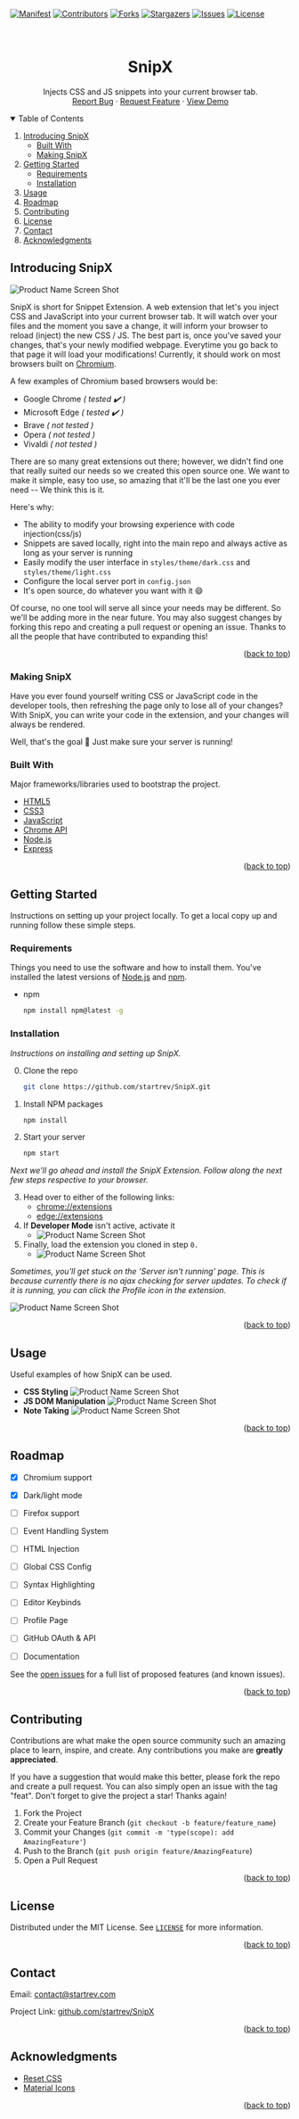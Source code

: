 <div id="top"></div>
<!--
*** Thanks for checking out the Best-README-Template. If you have a suggestion
*** that would make this better, please fork the repo and create a pull request
*** or simply open an issue with the tag "enhancement".
*** Don't forget to give the project a star!
*** Thanks again! Now go create something AMAZING! :D
-->



<!-- PROJECT SHIELDS -->
<!--
*** I'm using markdown "reference style" links for readability.
*** Reference links are enclosed in brackets [ ] instead of parentheses ( ).
*** See the bottom of this document for the declaration of the reference variables
*** for contributors-url, forks-url, etc. This is an optional, concise syntax you may use.
*** https://www.markdownguide.org/basic-syntax/#reference-style-links
-->

[![Manifest][manifest-shield]][manifest-url]
[![Contributors][contributors-shield]][contributors-url]
[![Forks][forks-shield]][forks-url]
[![Stargazers][stars-shield]][stars-url]
[![Issues][issues-shield]][issues-url]
[![License][license-shield]][license-url]

<!-- PROJECT LOGO -->
<br />
<div align="center">


  <h1 align="center">SnipX</h1>

  <p align="center">
    Injects CSS and JS snippets into your current browser tab.<br>
    <a href="https://github.com/startrev/SnipX/issues/new/choose">Report Bug</a>
    ·
    <a href="https://github.com/startrev/SnipX/issues/new/choose">Request Feature</a>
    ·
    <a href="https://github.com/startrev/SnipX#introducing-snipx">View Demo</a>
  </p>
</div>



<!-- TABLE OF CONTENTS -->
<details open>
  <summary>Table of Contents</summary>
  <ol>
    <li>
      <a href="#introducing-snipx">Introducing SnipX</a>
      <ul>
        <li><a href="#built-with">Built With</a></li>
        <li><a href="#making-snipx">Making SnipX</a></li>
      </ul>
    </li>
    <li>
      <a href="#getting-started">Getting Started</a>
      <ul>
        <li><a href="#requirements">Requirements</a></li>
        <li><a href="#installation">Installation</a></li>
      </ul>
    </li>
    <li><a href="#usage">Usage</a></li>
    <li><a href="#roadmap">Roadmap</a></li>
    <li><a href="#contributing">Contributing</a></li>
    <li><a href="#license">License</a></li>
    <li><a href="#contact">Contact</a></li>
    <li><a href="#acknowledgments">Acknowledgments</a></li>
  </ol>
</details>



<!-- ABOUT THE PROJECT -->
## Introducing SnipX

![Product Name Screen Shot][product-screenshot]

SnipX is short for Snippet Extension. A web extension that let's you inject CSS and JavaScript into your current browser tab. It will watch over your files and the moment you save a change, it will inform your browser to reload (inject) the new CSS / JS. The best part is, once you've saved your changes, that's your newly modified webpage. Everytime you go back to that page it will load your modifications! Currently, it should work on most browsers built on [Chromium][chromium-url].

A few examples of Chromium based browsers would be:
* Google Chrome *( tested ✔️ )*
* Microsoft Edge *( tested ✔️ )*
* Brave *( not tested )*
* Opera *( not tested )*
* Vivaldi *( not tested )*

There are so many great extensions out there; however, we didn't find one that really suited our needs so we created this open source one.
We want to make it simple, easy too use, so amazing that it'll be the last one you ever need 
-- We think this is it.

Here's why:

* The ability to modify your browsing experience with code injection(css/js)
* Snippets are saved locally, right into the main repo and always active as long as your server is running
* Easily modify the user interface in `styles/theme/dark.css` and `styles/theme/light.css`
* Configure the local server port in `config.json`
* It's open source, do whatever you want with it :smile:
<!-- * See and save changes in real time -->
<!-- * A workflow enhancement -->
<!-- * Put creativity in focus -->

<!-- * Your time should be focused on creating something amazing. A project that solves a problem and helps others -->
<!-- * A good improvement to the development workflow as you won't need to refresh and wait until the page is rendered again; you can see and save the changes in real time. -->

Of course, no one tool will serve all since your needs may be different. So we'll be adding more in the near future. You may also suggest changes by forking this repo and creating a pull request or opening an issue. Thanks to all the people that have contributed to expanding this!

<p align="right">(<a href="#top">back to top</a>)</p>

### Making SnipX

Have you ever found yourself writing CSS or JavaScript code in the developer tools, then refreshing the page only to lose all of your changes? With SnipX, you can write your code in the extension, and your changes will always be rendered.

Well, that's the goal :shrug: Just make sure your server is running!

### Built With

Major frameworks/libraries used to bootstrap the project.

* [HTML5][html-url]
* [CSS3][css-url]
* [JavaScript][js-url]
* [Chrome API][chrome-api-url]
* [Node.js][node-url]
* [Express][express-url]

<p align="right">(<a href="#top">back to top</a>)</p>



<!-- GETTING STARTED -->
## Getting Started

Instructions on setting up your project locally.
To get a local copy up and running follow these simple steps.

### Requirements

Things you need to use the software and how to install them. You've installed the latest versions of [Node.js][node-url] and [npm][npm-url].
* npm
  ```sh
  npm install npm@latest -g
  ```

### Installation

_Instructions on installing and setting up SnipX._

0. Clone the repo
   ```sh
   git clone https://github.com/startrev/SnipX.git
   ```
1. Install NPM packages
   ```sh
   npm install
   ```
2. Start your server
   ```sh
   npm start
   ```

*Next we'll go ahead and install the SnipX Extension. Follow along the next few steps respective to your browser.*

3. Head over to either of the following links:
   * [chrome://extensions](chrome://extensions)
   * [edge://extensions](edge://extensions) 
   <!-- ![Product Name Screen Shot][product-url] -->
4. If **Developer Mode** isn't active, activate it 
    * ![Product Name Screen Shot][product-toggle]
5. Finally, load the extension you cloned in step `0.`
    * ![Product Name Screen Shot][product-load]

*Sometimes, you'll get stuck on the 'Server isn't running' page. This is because currently there is no ajax checking for server updates. To check if it is running, you can  click the Profile icon in the extension.*

![Product Name Screen Shot][product-check]

<p align="right">(<a href="#top">back to top</a>)</p>



<!-- USAGE EXAMPLES -->
## Usage

Useful examples of how SnipX can be used.
- **CSS Styling** ![Product Name Screen Shot][product-css]
- **JS DOM Manipulation** ![Product Name Screen Shot][product-js]
- **Note Taking** ![Product Name Screen Shot][product-text]

<p align="right">(<a href="#top">back to top</a>)</p>



<!-- ROADMAP -->
## Roadmap

- [x] Chromium support
- [x] Dark/light mode
- [ ] Firefox support
- [ ] Event Handling System
- [ ] HTML Injection
- [ ] Global CSS Config
- [ ] Syntax Highlighting
- [ ] Editor Keybinds
- [ ] Profile Page
- [ ] GitHub OAuth & API
- [ ] Documentation


See the [open issues][issues-url] for a full list of proposed features (and known issues).

<p align="right">(<a href="#top">back to top</a>)</p>



<!-- CONTRIBUTING -->
## Contributing

Contributions are what make the open source community such an amazing place to learn, inspire, and create. Any contributions you make are **greatly appreciated**.

If you have a suggestion that would make this better, please fork the repo and create a pull request. You can also simply open an issue with the tag "feat".
Don't forget to give the project a star! Thanks again!

1. Fork the Project
2. Create your Feature Branch (`git checkout -b feature/feature_name`)
3. Commit your Changes (`git commit -m 'type(scope): add AmazingFeature'`)
4. Push to the Branch (`git push origin feature/AmazingFeature`)
5. Open a Pull Request

<p align="right">(<a href="#top">back to top</a>)</p>



<!-- LICENSE -->
## License

Distributed under the MIT License. See [`LICENSE`][license-url] for more information.

<p align="right">(<a href="#top">back to top</a>)</p>



<!-- CONTACT -->
## Contact

Email: contact@startrev.com

Project Link: [github.com/startrev/SnipX][project-url]

<p align="right">(<a href="#top">back to top</a>)</p>



<!-- ACKNOWLEDGMENTS -->
## Acknowledgments

* [Reset CSS][reset-url]
* [Material Icons][material-url]

<p align="right">(<a href="#top">back to top</a>)</p>



<!-- MARKDOWN LINKS & IMAGES -->
<!-- https://www.markdownguide.org/basic-syntax/#reference-style-links -->
[contributors-shield]: https://img.shields.io/github/contributors/startrev/SnipX.svg?style=for-the-badge&color=green
[forks-shield]: https://img.shields.io/github/forks/startrev/SnipX.svg?style=for-the-badge&color=blue
[stars-shield]: https://img.shields.io/github/stars/startrev/SnipX.svg?style=for-the-badge&color=yellow
[issues-shield]: https://img.shields.io/github/issues/startrev/SnipX.svg?style=for-the-badge&color=red
[license-shield]: https://img.shields.io/github/license/startrev/SnipX.svg?style=for-the-badge&color=yellowgreen
[manifest-shield]: https://img.shields.io/badge/Manifest-v3-black?style=for-the-badge

[contributors-url]: https://github.com/startrev/SnipX/graphs/contributors
[project-url]: https://github.com/startrev/SnipX
[forks-url]: https://github.com/startrev/SnipX/network/members
[stars-url]: https://github.com/startrev/SnipX/stargazers
[issues-url]: https://github.com/startrev/SnipX/issues
[license-url]: https://github.com/startrev/SnipX/blob/master/LICENSE
[manifest-url]: https://developer.chrome.com/docs/extensions/mv3/intro
[express-url]: https://expressjs.com
[node-url]: https://nodejs.org
[npm-url]: https://docs.npmjs.com/downloading-and-installing-node-js-and-npm
[html-url]: https://developer.mozilla.org/en-US/docs/Glossary/HTML5
[css-url]: https://developer.mozilla.org/en-US/docs/Web/CSS
[js-url]: https://developer.mozilla.org/en-US/docs/Web/JavaScript
[material-url]: https://fonts.google.com/icons?selected=Material+Icons
[reset-url]: https://meyerweb.com/eric/tools/css/reset
[chrome-api-url]: https://developer.chrome.com/docs/extensions/reference
[chromium-url]: https://www.chromium.org

[product-screenshot]: https://raw.githubusercontent.com/startrev/images/main/SnipX/Screenshot-SnipX-v2.png
[product-toggle]: https://raw.githubusercontent.com/startrev/images/main/SnipX/Screenshot-Toggle-v3.png
[product-url]: https://raw.githubusercontent.com/startrev/images/main/SnipX/Screenshot-URL-v3.png
[product-load]: https://raw.githubusercontent.com/startrev/images/main/SnipX/Screenshot-Load-v2.png
[product-check]: https://raw.githubusercontent.com/startrev/images/main/SnipX/Screenshot-Check-v2.png
[product-css]: https://raw.githubusercontent.com/startrev/images/main/SnipX/Screenshot-CSS-v1.png
[product-js]: https://raw.githubusercontent.com/startrev/images/main/SnipX/Screenshot-JS-v1.png
[product-text]: https://raw.githubusercontent.com/startrev/images/main/SnipX/Screenshot-TXT-v1.png